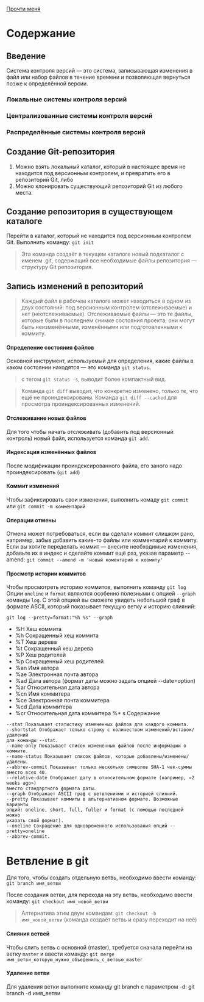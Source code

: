 [Прочти меня](readme.md)

# Содержание

## Введение
Система контроля версий — это
система, записывающая изменения в файл или набор файлов в течение времени и позволяющая вернуться позже к определённой версии.

### Локальные системы контроля версий
### Централизованные системы контроля версий
### Распределённые системы контроля версий

## Создание Git-репозитория
1. Можно взять локальный каталог, который в настоящее время не находится под версионным контролем, и превратить его в репозиторий Git, либо 
2. Можно клонировать существующий репозиторий Git из любого места.

## Создание репозитория в существующем каталоге
Перейти в каталог, который не находится под версионным контролем Git.
Выполнить команду: `git init`

> Эта команда создаёт в текущем каталоге новый подкаталог с именем .git, содержащий все
необходимые файлы репозитория — структуру Git репозитория.

## Запись изменений в репозиторий

> Каждый файл в рабочем каталоге может находиться в одном из двух состояний: под версионным контролем (отслеживаемые) и нет (неотслеживаемые). Отслеживаемые файлы — это те файлы, которые были в последнем снимке состояния
проекта; они могут быть неизменёнными, изменёнными или подготовленными к коммиту.

#### Определение состояния файлов
Основной инструмент, используемый для определения, какие файлы в каком состоянии
находятся — это команда `git status`.
> с тегом  `git status -s`, выводит более компактный вид.

> Команда `git diff` выводит, что конкретно изменено, только те, что ещё не проиндексированы.
> Команда `git diff --cached` для просмотра проиндексированных изменений.

#### Отслеживание новых файлов
Для того чтобы начать отслеживать (добавить под версионный контроль) новый файл,
используется команда `git add`.

#### Индексация изменённых файлов
После модификации проиндексированного файла, его заного надо проиндексировать (`git add`)

#### Коммит изменений
Чтобы зафиксировать свои изменения, выполнить комаду `git commit` или `git commit -m комментарий`

#### Операции отмены
Отмена может потребоваться, если вы сделали коммит слишком рано, например, забыв
добавить какие-то файлы или комментарий к коммиту. Если вы хотите переделать
коммит — внесите необходимые изменения, добавьте их в индекс и сделайте коммит ещё
раз, указав параметр --amend:
`git commit --amend -m 'новый коментарий к коомиту'`


#### Просмотр истории коммитов
Чтобы просмотреть историю коммитов, выполнить команду `git log`
Опции `oneline` и `format` являются особенно полезными с опцией `--graph` команды `log`. С этой
опцией вы сможете увидеть небольшой граф в формате ASCII, который показывает текущую
ветку и историю слияний:

`git log --pretty=format:"%h %s" --graph`
* %H Хеш коммита
* %h Сокращенный хеш коммита
* %T Хеш дерева
* %t Сокращенный хеш дерева
* %P Хеш родителей
* %p Сокращенный хеш родителей
* %an Имя автора
* %ae Электронная почта автора
* %ad Дата автора (формат даты можно задать опцией --date=option)
* %ar Относительная дата автора
* %cn Имя коммитера
* %ce Электронная почта коммитера
* %cd Дата коммитера
* %cr Относительная дата коммитера
%* s Содержание

```-p Показывает патч для каждого коммита.
--stat Показывает статистику измененных файлов для каждого коммита.
--shortstat Отображает только строку с количеством изменений/вставок/удалений
для команды --stat.
--name-only Показывает список измененных файлов после информации о коммите.
--name-status Показывает список файлов, которые добавлены/изменены/удалены.
--abbrev-commit Показывает только несколько символов SHA-1 чек-суммы вместо всех 40.
--relative-date Отображает дату в относительном формате (например, «2 weeks ago»)
вместо стандартного формата даты.
--graph Отображает ASCII граф с ветвлениями и историей слияний.
--pretty Показывает коммиты в альтернативном формате. Возможные варианты
опций: oneline, short, full, fuller и format (с помощью последней можно
указать свой формат).
--oneline Сокращение для одновременного использования опций --pretty=oneline
--abbrev-commit.
```

# Ветвление в git
Для того, чтобы создать отдельную ветвь, необходимо ввести команду: `git branch имя_ветви`

После создания ветви, для перехода на эту ветвь, необходимо ввести команду: `git checkout имя_новой_ветви`
> Алтернатива этим двум командам: `git checkout -b имя_новой_ветви` (команда создаёт ветвь и сразу переходит на неё)

#### Слияния ветвей
Чтобы слить ветвь с основной (master), требуется сначала перейти на ветку `master` и ввести команду: `git merge имя_ветви_которую_нужно_объеденить_с_ветвью_master`

#### Удаление ветви
Для удаления ветки выполните команду git branch с параметром -d: git branch -d имя_ветви

